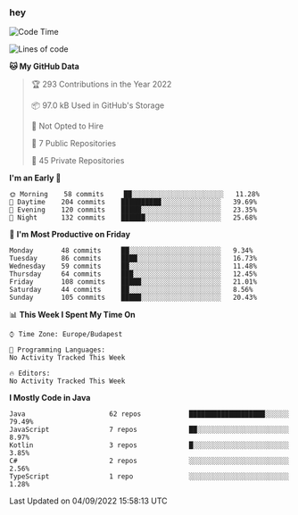 ### hey

<!--START_SECTION:waka-->
![Code Time](http://img.shields.io/badge/Code%20Time-801%20hrs%2035%20mins-blue)

![Lines of code](https://img.shields.io/badge/From%20Hello%20World%20I%27ve%20Written-510%20Thousand%20lines%20of%20code-blue)

**🐱 My GitHub Data** 

> 🏆 293 Contributions in the Year 2022
 > 
> 📦 97.0 kB Used in GitHub's Storage 
 > 
> 🚫 Not Opted to Hire
 > 
> 📜 7 Public Repositories 
 > 
> 🔑 45 Private Repositories  
 > 
**I'm an Early 🐤** 

```text
🌞 Morning    58 commits     ██░░░░░░░░░░░░░░░░░░░░░░░   11.28% 
🌆 Daytime    204 commits    ██████████░░░░░░░░░░░░░░░   39.69% 
🌃 Evening    120 commits    █████░░░░░░░░░░░░░░░░░░░░   23.35% 
🌙 Night      132 commits    ██████░░░░░░░░░░░░░░░░░░░   25.68%

```
📅 **I'm Most Productive on Friday** 

```text
Monday       48 commits     ██░░░░░░░░░░░░░░░░░░░░░░░   9.34% 
Tuesday      86 commits     ████░░░░░░░░░░░░░░░░░░░░░   16.73% 
Wednesday    59 commits     ██░░░░░░░░░░░░░░░░░░░░░░░   11.48% 
Thursday     64 commits     ███░░░░░░░░░░░░░░░░░░░░░░   12.45% 
Friday       108 commits    █████░░░░░░░░░░░░░░░░░░░░   21.01% 
Saturday     44 commits     ██░░░░░░░░░░░░░░░░░░░░░░░   8.56% 
Sunday       105 commits    █████░░░░░░░░░░░░░░░░░░░░   20.43%

```


📊 **This Week I Spent My Time On** 

```text
⌚︎ Time Zone: Europe/Budapest

💬 Programming Languages: 
No Activity Tracked This Week

🔥 Editors: 
No Activity Tracked This Week

```

**I Mostly Code in Java** 

```text
Java                     62 repos            ███████████████████░░░░░░   79.49% 
JavaScript               7 repos             ██░░░░░░░░░░░░░░░░░░░░░░░   8.97% 
Kotlin                   3 repos             █░░░░░░░░░░░░░░░░░░░░░░░░   3.85% 
C#                       2 repos             ░░░░░░░░░░░░░░░░░░░░░░░░░   2.56% 
TypeScript               1 repo              ░░░░░░░░░░░░░░░░░░░░░░░░░   1.28%

```



 Last Updated on 04/09/2022 15:58:13 UTC
<!--END_SECTION:waka-->
